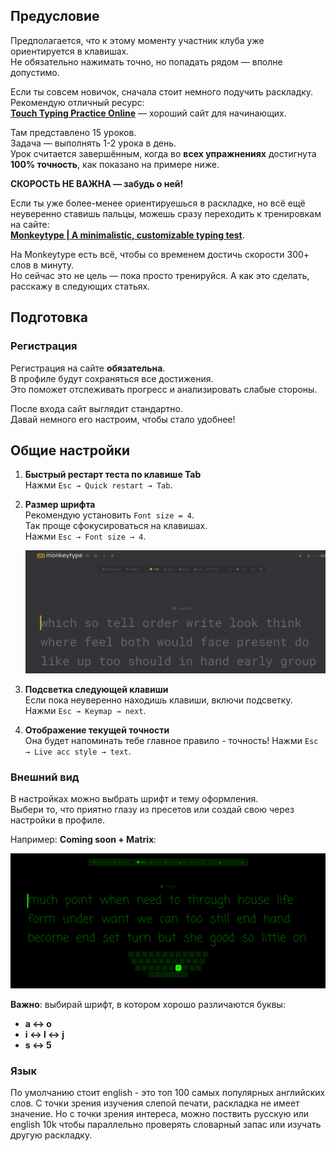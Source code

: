  ## Предусловие  
 
 Предполагается, что к этому моменту участник клуба уже ориентируется в клавишах.  
 Не обязательно нажимать точно, но попадать рядом — вполне допустимо.  
 
 Если ты совсем новичок, сначала стоит немного подучить раскладку.  
 Рекомендую отличный ресурс:  
 [**Touch Typing Practice Online**](https://www.typingstudy.com) — хороший сайт для начинающих.  
 
 Там представлено 15 уроков.  
 Задача — выполнять 1-2 урока в день.  
 Урок считается завершённым, когда во **всех упражнениях** достигнута **100% точность**, как показано на примере ниже.  
 
  **СКОРОСТЬ НЕ ВАЖНА — забудь о ней!**  
 
 Если ты уже более-менее ориентируешься в раскладке, но всё ещё неуверенно ставишь пальцы, можешь сразу переходить к тренировкам на сайте:  
 [**Monkeytype | A minimalistic, customizable typing test**](https://monkeytype.com).  
 
 На Monkeytype есть всё, чтобы со временем достичь скорости 300+ слов в минуту.  
 Но сейчас это не цель — пока просто тренируйся. А как это сделать, расскажу в следующих статьях.
 
 ## Подготовка  
 
 ### Регистрация  
 
 Регистрация на сайте **обязательна**.  
 В профиле будут сохраняться все достижения.  
 Это поможет отслеживать прогресс и анализировать слабые стороны.  
 
 После входа сайт выглядит стандартно.  
 Давай немного его настроим, чтобы стало удобнее!  
 
 ## Общие настройки  
 
 1. **Быстрый рестарт теста по клавише Tab**  
    Нажми `Esc → Quick restart → Tab`.  
 
 2. **Размер шрифта**  
    Рекомендую установить `Font size = 4`.  
    Так проще сфокусироваться на клавишах.  
    Нажми `Esc → Font size → 4`.  
 
    ![Better image](img/a.png)  
 
 3. **Подсветка следующей клавиши**  
    Если пока неуверенно находишь клавиши, включи подсветку.  
    Нажми `Esc → Keymap → next`.  
 
 4. **Отображение текущей точности**  
    Она будет напоминать тебе главное правило - точность! Нажми `Esc → Live acc style → text`.  
 
 ### Внешний вид  
 
 В настройках можно выбрать шрифт и тему оформления.  
 Выбери то, что приятно глазу из пресетов или создай свою через настройки в профиле.  

 Например: **Coming soon + Matrix**:
  
 ![Bad image](img/b.png)  

 **Важно**: выбирай шрифт, в котором хорошо различаются буквы:  
 - **a ↔ o**
 - **i ↔ l ↔ j**
 - **s ↔ 5**

 ### Язык

 По умолчанию стоит english - это топ 100 самых популярных английских слов. С точки зрения изучения слепой печати, раскладка не имеет значение. Но с точки зрения интереса, можно поствить русскую или english 10k чтобы параллельно проверять словарный запас или изучать другую раскладку.